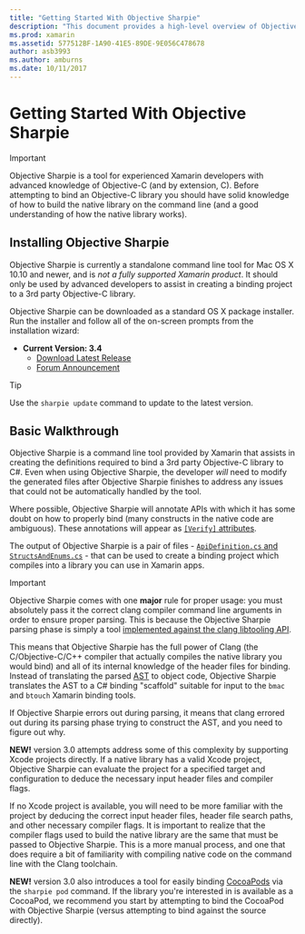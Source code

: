 ```yaml
---
title: "Getting Started With Objective Sharpie"
description: "This document provides a high-level overview of Objective Sharpie, the tool used to automate the creation of C# bindings to Objective-C code."
ms.prod: xamarin
ms.assetid: 577512BF-1A90-41E5-89DE-9E056C478678
author: asb3993
ms.author: amburns
ms.date: 10/11/2017
---
```


# Getting Started With Objective Sharpie

> [!IMPORTANT]
> Objective Sharpie is a tool for experienced Xamarin developers with
> advanced knowledge of Objective-C (and by extension, C). Before
> attempting to bind an Objective-C library you should have solid
> knowledge of how to build the native library on the command line (and a
> good understanding of how the native library works).

<a name="installing" />

## Installing Objective Sharpie

Objective Sharpie is currently a standalone command line tool for Mac OS X 10.10
and newer, and is _not a fully supported Xamarin product_. It should only be
used by advanced developers to assist in creating a binding project to a 3rd
party Objective-C library.

Objective Sharpie can be downloaded as a standard OS X package installer.
Run the installer and follow all of the on-screen prompts from the installation wizard:

- **Current Version: 3.4**
  - [Download Latest Release](https://dl.xamarin.com/objective-sharpie/ObjectiveSharpie.pkg)
  - [Forum Announcement](https://forums.xamarin.com/discussion/104800/objective-sharpie-3-4)

> [!TIP]
> Use the `sharpie update` command to update to the latest version.

## Basic Walkthrough

Objective Sharpie is a command line tool provided by Xamarin that assists in
creating the definitions required to bind a 3rd party Objective-C library to C#.
Even when using Objective Sharpie, the developer *will* need to modify the
generated files after Objective Sharpie finishes to address any issues that could
not be automatically handled by the tool.

Where possible, Objective Sharpie will annotate APIs with which it has some
doubt on how to properly bind (many constructs in the native code are ambiguous).
These annotations will appear as [`[Verify]` attributes](~/cross-platform/macios/binding/objective-sharpie/platform/verify.md).

The output of Objective Sharpie is a pair of files -
[`ApiDefinition.cs` and `StructsAndEnums.cs`](~/cross-platform/macios/binding/objective-sharpie/platform/apidefinitions-structsandenums.md) -
that can be used to create a binding project which compiles into a library
you can use in Xamarin apps.

> [!IMPORTANT]
> Objective Sharpie comes with one **major** rule for proper usage: you
> must absolutely pass it the correct clang compiler command line arguments
> in order to ensure proper parsing. This is because the Objective Sharpie
> parsing phase is simply a tool [implemented against the clang libtooling
> API](http://clang.llvm.org/docs/LibTooling.html).

This means that Objective Sharpie has the full power of Clang
(the C/Objective-C/C++ compiler that actually compiles the native library
you would bind) and all of its internal knowledge of the header files for binding.
Instead of translating the parsed [AST](https://en.wikipedia.org/wiki/Abstract_syntax_tree)
to object code, Objective Sharpie translates the AST to a C# binding "scaffold"
suitable for input to the `bmac` and `btouch` Xamarin binding tools.

If Objective Sharpie errors out during parsing, it means that clang errored out
during its parsing phase trying to construct the AST, and you need to figure out why.

**NEW!** version 3.0 attempts address some of this complexity by supporting
Xcode projects directly. If a native library has a valid Xcode project,
Objective Sharpie can evaluate the project for a specified target and
configuration to deduce the necessary input header files and compiler flags.

If no Xcode project is available, you will need to be more familiar with the
project by deducing the correct input header files, header file search paths,
and other necessary compiler flags. It is important to realize that the
compiler flags used to build the native library are the same that must be
passed to Objective Sharpie. This is a more manual process, and one that
does require a bit of familiarity with compiling native code on the command
line with the Clang toolchain.

**NEW!** version 3.0 also introduces a tool for easily binding
[CocoaPods](https://cocoapods.org) via the `sharpie pod` command.
If the library you're interested in is available as a CocoaPod,
we recommend you start by attempting to bind the CocoaPod with
Objective Sharpie (versus attempting to bind against the source directly).

